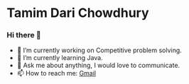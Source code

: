 Tamim Dari Chowdhury
====================


### Hi there 👋

- 🔭 I’m currently working on Competitive problem solving.
- 🌱 I’m currently learning Java.
- 💬 Ask me about anything, I would love to communicate.
- 📫 How to reach me: [Gmail](mailto:dari.tamim028@gmail.com)
